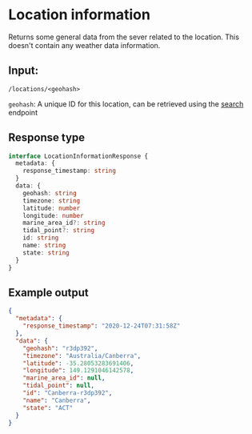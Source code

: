 # Location information
Returns some general data from the sever related to the location. This doesn't contain any weather data information. 

## Input: 
`/locations/<geohash>`

`geohash`: A unique ID for this location, can be retrieved using the [search](./search.md) endpoint  

## Response type
```ts
interface LocationInformationResponse {
  metadata: {
    response_timestamp: string
  }
  data: {
    geohash: string
    timezone: string
    latitude: number
    longitude: number
    marine_area_id?: string
    tidal_point?: string
    id: string
    name: string
    state: string
  }
}
```

## Example output
```json
{
  "metadata": {
    "response_timestamp": "2020-12-24T07:31:58Z"
  },
  "data": {
    "geohash": "r3dp392",
    "timezone": "Australia/Canberra",
    "latitude": -35.28053283691406,
    "longitude": 149.1291046142578,
    "marine_area_id": null,
    "tidal_point": null,
    "id": "Canberra-r3dp392",
    "name": "Canberra",
    "state": "ACT"
  }
}
```
